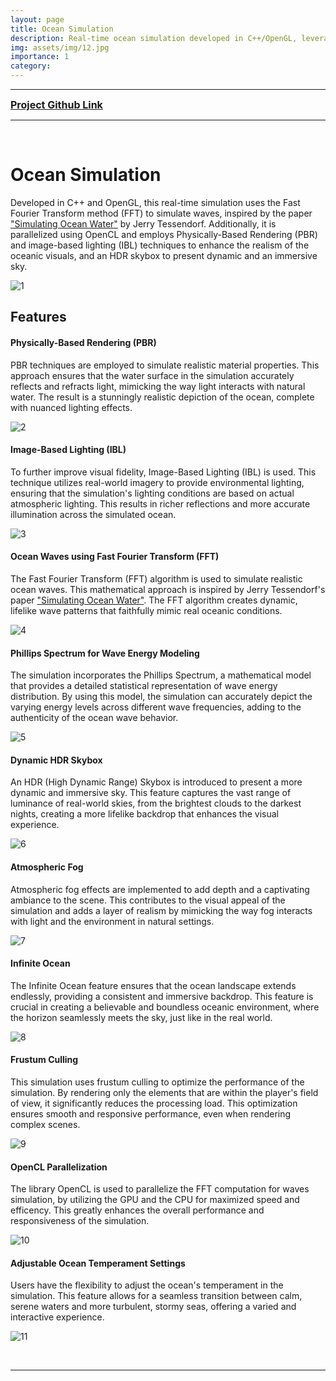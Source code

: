```yaml
---
layout: page
title: Ocean Simulation
description: Real-time ocean simulation developed in C++/OpenGL, leveraging Fast Fourier Transform (FFT) and OpenCL for wave simulation. Features Physically-Based Rendering (PBR), image-based lighting (IBL) for enhanced realism, and an HDR skybox for a dynamic, immersive sky. Inspired by Jerry Tessendorf's paper 'Simulating Ocean Water'.
img: assets/img/12.jpg
importance: 1
category:
---
```


***

<span style="color:red; font-size:16px;"><a href="https://github.com/AmrHMorsy/Ocean-Simulation-OpenGL"><b>Project Github Link</b></a></span>

***

<br>

# **Ocean Simulation**

Developed in C++ and OpenGL, this real-time simulation uses the Fast Fourier Transform method (FFT) to simulate waves, inspired by the paper ["Simulating Ocean Water"](https://people.computing.clemson.edu/~jtessen/reports/papers_files/coursenotes2004.pdf) by Jerry Tessendorf. Additionally, it is parallelized using OpenCL and employs Physically-Based Rendering (PBR) and image-based lighting (IBL) techniques to enhance the realism of the oceanic visuals, and an HDR skybox to present dynamic and an immersive sky. 

![1](https://github.com/AmrHMorsy/Ocean-Simulation/assets/56271967/a47891f4-edb6-4c00-9b00-da34b84d3c38)

## **Features**

#### **Physically-Based Rendering (PBR)**

PBR techniques are employed to simulate realistic material properties. This approach ensures that the water surface in the simulation accurately reflects and refracts light, mimicking the way light interacts with natural water. The result is a stunningly realistic depiction of the ocean, complete with nuanced lighting effects.

![2](https://github.com/AmrHMorsy/Ocean-Simulation/assets/56271967/ac259ee8-be2d-4af9-8b54-e0a196118f26)

#### **Image-Based Lighting (IBL)**

To further improve visual fidelity, Image-Based Lighting (IBL) is used. This technique utilizes real-world imagery to provide environmental lighting, ensuring that the simulation's lighting conditions are based on actual atmospheric lighting. This results in richer reflections and more accurate illumination across the simulated ocean.

![3](https://github.com/AmrHMorsy/Ocean-Simulation/assets/56271967/22cda536-2039-407a-9a65-ba6e6b7485d7)

#### **Ocean Waves using Fast Fourier Transform (FFT)**

The Fast Fourier Transform (FFT) algorithm is used to simulate realistic ocean waves. This mathematical approach is inspired by Jerry Tessendorf's paper ["Simulating Ocean Water"](https://people.computing.clemson.edu/~jtessen/reports/papers_files/coursenotes2004.pdf). The FFT algorithm creates dynamic, lifelike wave patterns that faithfully mimic real oceanic conditions.

![4](https://github.com/AmrHMorsy/Ocean-Simulation/assets/56271967/8993a9b6-71b6-4315-8ebd-ce237572cf3a)

#### **Phillips Spectrum for Wave Energy Modeling**

The simulation incorporates the Phillips Spectrum, a mathematical model that provides a detailed statistical representation of wave energy distribution. By using this model, the simulation can accurately depict the varying energy levels across different wave frequencies, adding to the authenticity of the ocean wave behavior.

![5](https://github.com/AmrHMorsy/Ocean-Simulation/assets/56271967/e88c3063-fb09-4a39-a52b-8c7536e418ea)

#### **Dynamic HDR Skybox**

An HDR (High Dynamic Range) Skybox is introduced to present a more dynamic and immersive sky. This feature captures the vast range of luminance of real-world skies, from the brightest clouds to the darkest nights, creating a more lifelike backdrop that enhances the visual experience.

![6](https://github.com/AmrHMorsy/Ocean-Simulation/assets/56271967/c9501800-9549-43b2-a3dd-bc12af0e1c14)

#### **Atmospheric Fog**

Atmospheric fog effects are implemented to add depth and a captivating ambiance to the scene. This contributes to the visual appeal of the simulation and adds a layer of realism by mimicking the way fog interacts with light and the environment in natural settings.

![7](https://github.com/AmrHMorsy/Ocean-Simulation/assets/56271967/186c56ab-0edb-4dba-9f4f-baeeaf710af6)

#### **Infinite Ocean**

The Infinite Ocean feature ensures that the ocean landscape extends endlessly, providing a consistent and immersive backdrop. This feature is crucial in creating a believable and boundless oceanic environment, where the horizon seamlessly meets the sky, just like in the real world.

![8](https://github.com/AmrHMorsy/Ocean-Simulation/assets/56271967/4e7edc5f-6626-4c17-bb08-9561bab5fd60)

#### **Frustum Culling**

This simulation uses frustum culling to optimize the performance of the simulation. By rendering only the elements that are within the player's field of view, it significantly reduces the processing load. This optimization ensures smooth and responsive performance, even when rendering complex scenes.

![9](https://github.com/AmrHMorsy/Ocean-Simulation/assets/56271967/dca4834b-cd40-4ade-9327-c89e0432b826)

#### **OpenCL Parallelization**

The library OpenCL is used to parallelize the FFT computation for waves simulation, by utilizing the GPU and the CPU for maximized speed and efficency. This greatly enhances the overall performance and responsiveness of the simulation.

![10](https://github.com/AmrHMorsy/Ocean-Simulation/assets/56271967/ff06fccf-e336-476f-9b93-fff6f9f79242)

#### **Adjustable Ocean Temperament Settings**

Users have the flexibility to adjust the ocean's temperament in the simulation. This feature allows for a seamless transition between calm, serene waters and more turbulent, stormy seas, offering a varied and interactive experience.

![11](https://github.com/AmrHMorsy/Ocean-Simulation/assets/56271967/479b7e6b-839c-4c38-8e5d-b5565f3c74e3)


<br>

*** 

<br>
